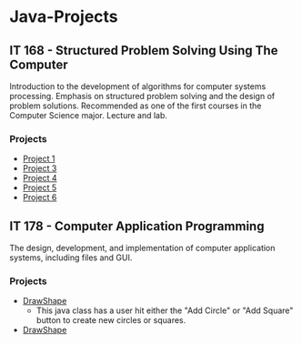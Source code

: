 # Java-Projects

## IT 168 - Structured Problem Solving Using The Computer
Introduction to the development of algorithms for computer systems processing. Emphasis on structured problem solving and the design of problem solutions. Recommended as one of the first courses in the Computer Science major. Lecture and lab.

### Projects
- [Project 1]()
- [Project 3]()
- [Project 4]()
- [Project 5]()
- [Project 6]()

## IT 178 - Computer Application Programming
The design, development, and implementation of computer application systems, including files and GUI.

### Projects
- [DrawShape]()
  - This java class has a user hit either the "Add Circle" or "Add Square" button to create new circles or squares.
- [DrawShape]()